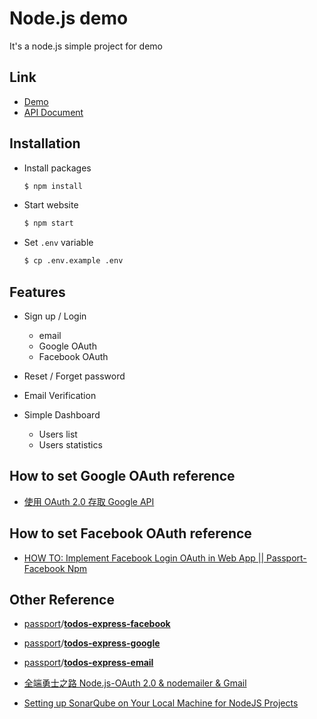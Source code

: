 # Node.js demo

It's a node.js simple project for demo

## Link

- [Demo](https://bonlee29.com)
- [API Document](https://bonlee29.com/api-docs)

## Installation

- Install packages

    ```bash
    $ npm install
    ```

- Start website

    ```bash
    $ npm start
    ```

- Set `.env` variable

    ```bash
    $ cp .env.example .env
    ```

## Features

- Sign up / Login

    - email
    - Google OAuth
    - Facebook OAuth

- Reset / Forget password

- Email Verification

- Simple Dashboard

    - Users list
    - Users statistics

## How to set Google OAuth reference

- [使用 OAuth 2.0 存取 Google API ](https://developers.google.com/identity/protocols/oauth2)


## How to set Facebook OAuth reference

- [HOW TO: Implement Facebook Login OAuth in Web App || Passport-Facebook Npm](https://www.youtube.com/watch?v=KlE9RAOl9KA)

## Other Reference

- [passport](https://github.com/passport)/**[todos-express-facebook](https://github.com/passport/todos-express-facebook)**

- [passport](https://github.com/passport)/**[todos-express-google](https://github.com/passport/todos-express-google)**

- [passport](https://github.com/passport)/**[todos-express-email](https://github.com/passport/todos-express-email)**

- [全端勇士之路 Node.js-OAuth 2.0 & nodemailer & Gmail](https://israynotarray.com/nodejs/20191228/1009061739/)

- [Setting up SonarQube on Your Local Machine for NodeJS Projects](https://medium.com/bb-tutorials-and-thoughts/setting-up-sonarqube-on-your-local-machine-for-nodejs-projects-85e101675f7b)